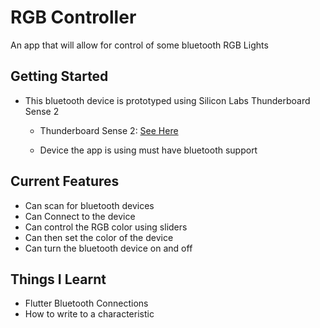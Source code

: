 # RGB Controller

An app that will allow for control of some bluetooth RGB Lights

## Getting Started
- This bluetooth device is prototyped using Silicon Labs Thunderboard Sense 2
    - Thunderboard Sense 2: [See Here](https://www.silabs.com/development-tools/thunderboard/thunderboard-sense-two-kit)

    - Device the app is using must have bluetooth support

## Current Features
-   Can scan for bluetooth devices
-   Can Connect to the device
-   Can control the RGB color using sliders
-   Can then set the color of the device
-   Can turn the bluetooth device on and off

## Things I Learnt
- Flutter Bluetooth Connections
- How to write to a characteristic
